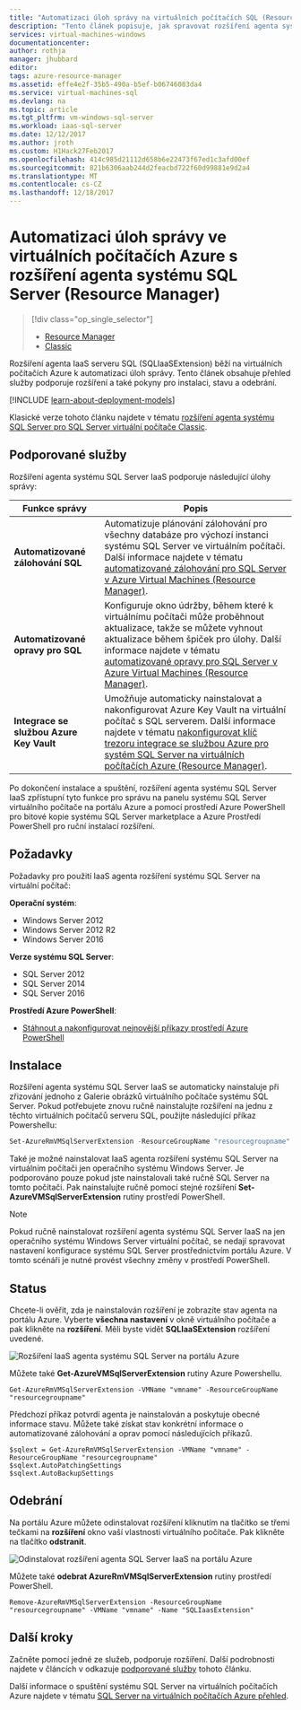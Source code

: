 ```yaml
---
title: "Automatizaci úloh správy na virtuálních počítačích SQL (Resource Manager) | Microsoft Docs"
description: "Tento článek popisuje, jak spravovat rozšíření agenta systému SQL Server, který automatizuje konkrétní úlohy správy systému SQL Server. Mezi ně patří automatizovaného zálohování, automatizovaných oprav a Azure Key Vault integrace."
services: virtual-machines-windows
documentationcenter: 
author: rothja
manager: jhubbard
editor: 
tags: azure-resource-manager
ms.assetid: effe4e2f-35b5-490a-b5ef-b06746083da4
ms.service: virtual-machines-sql
ms.devlang: na
ms.topic: article
ms.tgt_pltfrm: vm-windows-sql-server
ms.workload: iaas-sql-server
ms.date: 12/12/2017
ms.author: jroth
ms.custom: H1Hack27Feb2017
ms.openlocfilehash: 414c985d21112d658b6e22473f67ed1c3afd00ef
ms.sourcegitcommit: 821b6306aab244d2feacbd722f60d99881e9d2a4
ms.translationtype: MT
ms.contentlocale: cs-CZ
ms.lasthandoff: 12/18/2017
---
```

# <a name="automate-management-tasks-on-azure-virtual-machines-with-the-sql-server-agent-extension-resource-manager"></a>Automatizaci úloh správy ve virtuálních počítačích Azure s rozšíření agenta systému SQL Server (Resource Manager)
> [!div class="op_single_selector"]
> * [Resource Manager](virtual-machines-windows-sql-server-agent-extension.md)
> * [Classic](../classic/sql-server-agent-extension.md)
> 
> 

Rozšíření agenta IaaS serveru SQL (SQLIaaSExtension) běží na virtuálních počítačích Azure k automatizaci úloh správy. Tento článek obsahuje přehled služby podporuje rozšíření a také pokyny pro instalaci, stavu a odebrání.

[!INCLUDE [learn-about-deployment-models](../../../../includes/learn-about-deployment-models-rm-include.md)]

Klasické verze tohoto článku najdete v tématu [rozšíření agenta systému SQL Server pro SQL Server virtuální počítače Classic](../classic/sql-server-agent-extension.md).

## <a name="supported-services"></a>Podporované služby
Rozšíření agenta systému SQL Server IaaS podporuje následující úlohy správy:

| Funkce správy | Popis |
| --- | --- |
| **Automatizované zálohování SQL** |Automatizuje plánování zálohování pro všechny databáze pro výchozí instanci systému SQL Server ve virtuálním počítači. Další informace najdete v tématu [automatizované zálohování pro SQL Server v Azure Virtual Machines (Resource Manager)](virtual-machines-windows-sql-automated-backup.md). |
| **Automatizované opravy pro SQL** |Konfiguruje okno údržby, během které k virtuálnímu počítači může proběhnout aktualizace, takže se můžete vyhnout aktualizace během špiček pro úlohy. Další informace najdete v tématu [automatizované opravy pro SQL Server v Azure Virtual Machines (Resource Manager)](virtual-machines-windows-sql-automated-patching.md). |
| **Integrace se službou Azure Key Vault** |Umožňuje automaticky nainstalovat a nakonfigurovat Azure Key Vault na virtuální počítač s SQL serverem. Další informace najdete v tématu [nakonfigurovat klíč trezoru integrace se službou Azure pro systém SQL Server na virtuálních počítačích Azure (Resource Manager)](virtual-machines-windows-ps-sql-keyvault.md). |

Po dokončení instalace a spuštění, rozšíření agenta systému SQL Server IaaS zpřístupní tyto funkce pro správu na panelu systému SQL Server virtuálního počítače na portálu Azure a pomocí prostředí Azure PowerShell pro bitové kopie systému SQL Server marketplace a Azure Prostředí PowerShell pro ruční instalací rozšíření. 

## <a name="prerequisites"></a>Požadavky
Požadavky pro použití IaaS agenta rozšíření systému SQL Server na virtuální počítač:

**Operační systém**:

* Windows Server 2012
* Windows Server 2012 R2
* Windows Server 2016

**Verze systému SQL Server**:

* SQL Server 2012
* SQL Server 2014
* SQL Server 2016

**Prostředí Azure PowerShell**:

* [Stáhnout a nakonfigurovat nejnovější příkazy prostředí Azure PowerShell](/powershell/azure/overview)

## <a name="installation"></a>Instalace
Rozšíření agenta systému SQL Server IaaS se automaticky nainstaluje při zřizování jednoho z Galerie obrázků virtuálního počítače systému SQL Server. Pokud potřebujete znovu ručně nainstalujte rozšíření na jednu z těchto virtuálních počítačů serveru SQL, použijte následující příkaz Powershellu:

```powershell
Set-AzureRmVMSqlServerExtension -ResourceGroupName "resourcegroupname" -VMName "vmname" -Name "SQLIaasExtension" -Version "1.2" -Location "East US 2"
```

Také je možné nainstalovat IaaS agenta rozšíření systému SQL Server na virtuálním počítači jen operačního systému Windows Server. Je podporováno pouze pokud jste nainstalovali také ručně SQL Server na tomto počítači. Pak nainstalujte ručně pomocí stejné rozšíření **Set-AzureVMSqlServerExtension** rutiny prostředí PowerShell.

> [!NOTE]
> Pokud ručně nainstalovat rozšíření agenta systému SQL Server IaaS na jen operačního systému Windows Server virtuální počítač, se nedají spravovat nastavení konfigurace systému SQL Server prostřednictvím portálu Azure. V tomto scénáři je nutné provést všechny změny v prostředí PowerShell.

## <a name="status"></a>Status
Chcete-li ověřit, zda je nainstalován rozšíření je zobrazíte stav agenta na portálu Azure. Vyberte **všechna nastavení** v okně virtuálního počítače a pak klikněte na **rozšíření**. Měli byste vidět **SQLIaaSExtension** rozšíření uvedené.

![Rozšíření IaaS agenta systému SQL Server na portálu Azure](./media/virtual-machines-windows-sql-server-agent-extension/azure-rm-sql-server-iaas-agent-portal.png)

Můžete také **Get-AzureVMSqlServerExtension** rutiny Azure Powershellu.

    Get-AzureRmVMSqlServerExtension -VMName "vmname" -ResourceGroupName "resourcegroupname"

Předchozí příkaz potvrdí agenta je nainstalován a poskytuje obecné informace stavu. Můžete také získat stav konkrétní informace o automatizované zálohování a oprav pomocí následujících příkazů.

    $sqlext = Get-AzureRmVMSqlServerExtension -VMName "vmname" -ResourceGroupName "resourcegroupname"
    $sqlext.AutoPatchingSettings
    $sqlext.AutoBackupSettings

## <a name="removal"></a>Odebrání
Na portálu Azure můžete odinstalovat rozšíření kliknutím na tlačítko se třemi tečkami na **rozšíření** okno vaší vlastnosti virtuálního počítače. Pak klikněte na tlačítko **odstranit**.

![Odinstalovat rozšíření agenta SQL Server IaaS na portálu Azure](./media/virtual-machines-windows-sql-server-agent-extension/azure-rm-sql-server-iaas-agent-uninstall.png)

Můžete také **odebrat AzureRmVMSqlServerExtension** rutiny prostředí PowerShell.

    Remove-AzureRmVMSqlServerExtension -ResourceGroupName "resourcegroupname" -VMName "vmname" -Name "SQLIaasExtension"

## <a name="next-steps"></a>Další kroky
Začněte pomocí jedné ze služeb, podporuje rozšíření. Další podrobnosti najdete v článcích v odkazuje [podporované služby](#supported-services) tohoto článku.

Další informace o spuštění systému SQL Server na virtuálních počítačích Azure najdete v tématu [SQL Server na virtuálních počítačích Azure přehled](virtual-machines-windows-sql-server-iaas-overview.md).

